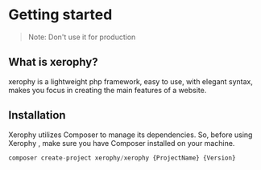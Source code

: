 # Getting started

> Note: Don't use it for production


## What is xerophy?
xerophy is a lightweight php framework, easy to use, with elegant syntax, makes you focus in creating the main features of a website.


## Installation
Xerophy utilizes Composer to manage its dependencies. So, before using Xerophy , make sure you have Composer installed on your machine.
<!-- prettier-ignore-start -->
```php
composer create-project xerophy/xerophy {ProjectName} {Version}
```
<!-- prettier-ignore-end -->